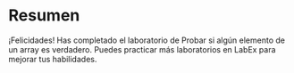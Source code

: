 # Resumen

¡Felicidades! Has completado el laboratorio de Probar si algún elemento de un array es verdadero. Puedes practicar más laboratorios en LabEx para mejorar tus habilidades.

